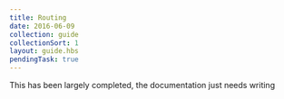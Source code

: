 ```yaml
---
title: Routing
date: 2016-06-09
collection: guide
collectionSort: 1
layout: guide.hbs
pendingTask: true
---
```



This has been largely completed, the documentation just needs writing
